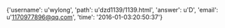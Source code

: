 {'username': u'wylong', 'path': u'dzd1139/1139.html', 'answer': u'D', 'email': u'1170977896@qq.com', 'time': '2016-01-03:20:50:37'}